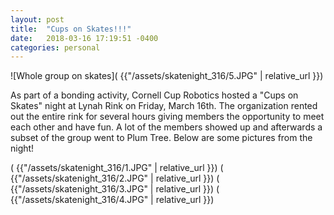 ```yaml
---
layout: post
title:  "Cups on Skates!!!"
date:   2018-03-16 17:19:51 -0400
categories: personal
---
```


![Whole group on skates]( {{"/assets/skatenight_316/5.JPG" | relative_url }})

As part of a bonding activity, Cornell Cup Robotics hosted a "Cups on Skates" night at Lynah Rink on Friday, March 16th. The organization rented out the entire rink for several hours giving members the opportunity to meet each other and have fun. A lot of the members showed up and afterwards a subset of the group went to Plum Tree. Below are some pictures from the night! 

( {{"/assets/skatenight_316/1.JPG" | relative_url }})
( {{"/assets/skatenight_316/2.JPG" | relative_url }})
( {{"/assets/skatenight_316/3.JPG" | relative_url }})
( {{"/assets/skatenight_316/4.JPG" | relative_url }})

[jekyll-docs]: https://jekyllrb.com/docs/home
[jekyll-gh]:   https://github.com/jekyll/jekyll
[jekyll-talk]: https://talk.jekyllrb.com/
